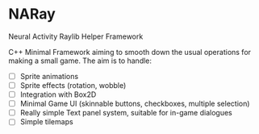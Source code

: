 # NARay
Neural Activity Raylib Helper Framework

C++ Minimal Framework aiming to smooth down the usual operations for making a small game.
The aim is to handle:
- [ ] Sprite animations
- [ ] Sprite effects (rotation, wobble)
- [ ] Integration with Box2D
- [ ] Minimal Game UI (skinnable buttons, checkboxes, multiple selection)
- [ ] Really simple Text panel system, suitable for in-game dialogues
- [ ] Simple tilemaps
